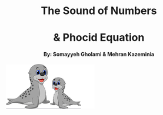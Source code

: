 <div>
    <h1 align="center">The Sound of Numbers</h1>
    <h1 align="center">& Phocid Equation</h1>   
    <h4 align="center">By: Somayyeh Gholami & Mehran Kazeminia</h4>
</div>

<img src="https://raw.githubusercontent.com/MehranKazeminia/Sound-of-Numbers/main/phocid106.png">
